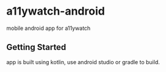 # a11ywatch-android

mobile android app for a11ywatch

## Getting Started

app is built using kotlin, use android studio or gradle to build.
